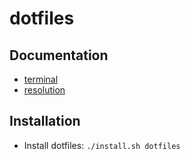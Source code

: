 # dotfiles

## Documentation

- [terminal](doc/terminal.md)
- [resolution](doc/resulution.md)

## Installation

- Install dotfiles: `./install.sh dotfiles`
